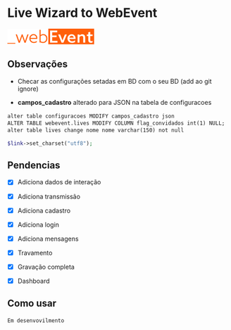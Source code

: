 # Live Wizard to WebEvent

![_webevent]("../../assets/img/logo.png)
## Observações

* Checar as configurações setadas em BD com o seu BD (add ao git ignore)
 
* **campos_cadastro** alterado para JSON na tabela de configuracoes


~~~MySQL
alter table configuracoes MODIFY campos_cadastro json
ALTER TABLE webevent.lives MODIFY COLUMN flag_convidados int(1) NULL;
alter table lives change nome nome varchar(150) not null
~~~
~~~PHP
$link->set_charset("utf8");
~~~


## Pendencias

- [X] Adiciona dados de interação
- [X] Adiciona transmissão
- [X] Adiciona cadastro
- [X] Adiciona login
- [x] Adiciona mensagens
- [x] Travamento
- [x] Gravação completa
- [x] Dashboard


## Como usar

```
Em desenvovilmento
```









